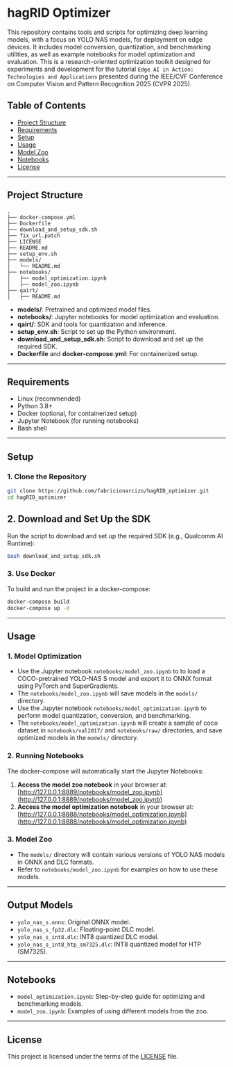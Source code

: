 # hagRID Optimizer

This repository contains tools and scripts for optimizing deep learning models, with a focus on YOLO NAS models, for deployment on edge devices. It includes model conversion, quantization, and benchmarking utilities, as well as example notebooks for model optimization and evaluation. This is a research-oriented optimization toolkit designed for experiments and development for the tutorial `Edge AI in Action: Technologies and Applications` presented during the IEEE/CVF Conference on Computer Vision and Pattern Recognition 2025 (CVPR 2025).

## Table of Contents

- [Project Structure](#project-structure)
- [Requirements](#requirements)
- [Setup](#setup)
- [Usage](#usage)
- [Model Zoo](#model-zoo)
- [Notebooks](#notebooks)
- [License](#license)

---

## Project Structure

```
.
├── docker-compose.yml
├── Dockerfile
├── download_and_setup_sdk.sh
├── fix_url.patch
├── LICENSE
├── README.md
├── setup_env.sh
├── models/
│   └── README.md
├── notebooks/
│   ├── model_optimization.ipynb
│   ├── model_zoo.ipynb
├── qairt/
│   ├── README.md
```

- **models/**: Pretrained and optimized model files.
- **notebooks/**: Jupyter notebooks for model optimization and evaluation.
- **qairt/**: SDK and tools for quantization and inference.
- **setup_env.sh**: Script to set up the Python environment.
- **download_and_setup_sdk.sh**: Script to download and set up the required SDK.
- **Dockerfile** and **docker-compose.yml**: For containerized setup.

---

## Requirements

- Linux (recommended)
- Python 3.8+
- Docker (optional, for containerized setup)
- Jupyter Notebook (for running notebooks)
- Bash shell

---

## Setup

### 1. Clone the Repository

```bash
git clone https://github.com/fabricionarcizo/hagRID_optimizer.git
cd hagRID_optimizer
```

## 2. Download and Set Up the SDK

Run the script to download and set up the required SDK (e.g., Qualcomm AI Runtime):

```bash
bash download_and_setup_sdk.sh
```

### 3. Use Docker

To build and run the project in a docker-compose:

```bash
docker-compose build
docker-compose up -d
```

---

## Usage

### 1. Model Optimization

- Use the Jupyter notebook `notebooks/model_zoo.ipynb` to to load a COCO-pretrained YOLO-NAS S model and export it to ONNX format using PyTorch and SuperGradients.
- The `notebooks/model_zoo.ipynb` will save models in the `models/` directory.
- Use the Jupyter notebook `notebooks/model_optimization.ipynb` to perform model quantization, conversion, and benchmarking.
- The `notebooks/model_optimization.ipynb` will create a sample of coco dataset in `notebooks/val2017/` and `notebooks/raw/` directories, and save optimized models in the `models/` directory.

### 2. Running Notebooks

The docker-compose will automatically start the Jupyter Notebooks:

1. **Access the model zoo notebook** in your browser at:  
    [http://127.0.0.1:8889/notebooks/model_zoo.ipynb](http://127.0.0.1:8889/notebooks/model_zoo.ipynb)
2. **Access the model optimization notebook** in your browser at:  
    [http://127.0.0.1:8888/notebooks/model_optimization.ipynb](http://127.0.0.1:8888/notebooks/model_optimization.ipynb)

### 3. Model Zoo

- The `models/` directory will contain various versions of YOLO NAS models in ONNX and DLC formats.
- Refer to `notebooks/model_zoo.ipynb` for examples on how to use these models.

---

## Output Models

- `yolo_nas_s.onnx`: Original ONNX model.
- `yolo_nas_s_fp32.dlc`: Floating-point DLC model.
- `yolo_nas_s_int8.dlc`: INT8 quantized DLC model.
- `yolo_nas_s_int8_htp_sm7325.dlc`: INT8 quantized model for HTP (SM7325).

---

## Notebooks

- `model_optimization.ipynb`: Step-by-step guide for optimizing and benchmarking models.
- `model_zoo.ipynb`: Examples of using different models from the zoo.

---

## License

This project is licensed under the terms of the [LICENSE](LICENSE) file.
